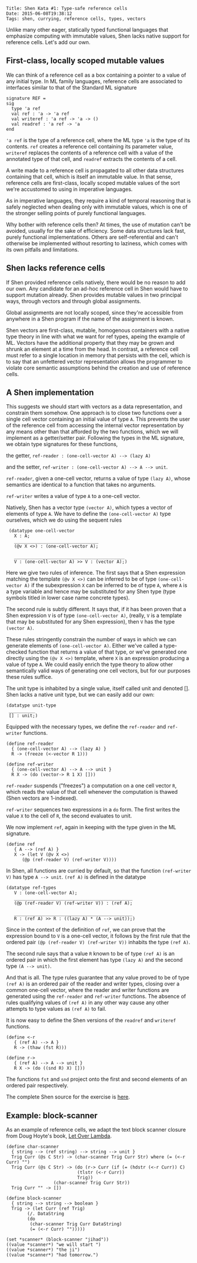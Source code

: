     Title: Shen Kata #1: Type-safe reference cells
    Date: 2015-06-08T19:38:12
    Tags: shen, currying, reference cells, types, vectors

Unlike many other eager, statically typed functional languages that
emphasize computing with immutable values, Shen lacks native support
for reference cells. Let's add our own.

<!-- more -->

## First-class, locally scoped mutable values

We can think of a reference cell as a box containing a
pointer to a value of any initial type. In ML family languages,
reference cells are associated to interfaces similar to that of the
Standard ML signature

```standard-ml
signature REF =
sig 
  type 'a ref
  val ref : 'a -> 'a ref
  val writeref : 'a ref -> 'a -> ()
  val readref : 'a ref -> 'a
end
```

`'a ref` is the type of a reference cell, where the ML type `'a` is
the type of its contents. `ref` creates a reference cell containing
its parameter value, `writeref` replaces the contents of a reference
cell with a value of the annotated type of that cell, and `readref`
extracts the contents of a cell.

A write made to a reference cell is propagated to all other data
structures containing that cell, which is itself an immutable value.
In that sense, reference cells are first-class, locally scoped mutable
values of the sort we're accustomed to using in imperative languages.

As in imperative languages, they require a kind of temporal reasoning
that is safely neglected when dealing only with immutable values,
which is one of the stronger selling points of purely functional
languages.

Why bother with reference cells then? At times, the use of mutation
can't be avoided, usually for the sake of efficiency. Some data
structures lack fast, purely functional implementations. Others are
self-referential and can't otherwise be implemented without resorting
to laziness, which comes with its own pitfalls and limitations.

## Shen lacks reference cells

If Shen provided reference cells natively, there would be no reason to
add our own. Any candidate for an ad-hoc reference cell in
Shen would have to support mutation already. Shen provides mutable
values in two principal ways, through vectors and through global
assignments.

Global assignments are not locally scoped, since they're accessible
from anywhere in a Shen program if the name of the assignment is
known.

Shen vectors are first-class, mutable, homogenous containers with a
native type theory in line with what we want for ref types, apeing the
example of ML. Vectors have the additional property that they may be
grown and shrunk an element at a time from the head. In contrast, a
reference cell must refer to a single location in memory that persists
with the cell, which is to say that an unfettered vector
representation allows the programmer to violate core
semantic assumptions behind the creation and use of reference cells.

## A Shen implementation

This suggests we should start with vectors as a data representation,
and constrain them somehow. One approach is to close two functions
over a single cell vector containing an initial value of type
`A`. This prevents the user of the reference cell from accessing the
internal vector representation by any means other than that afforded
by the two functions, which we will implement as a getter/setter
pair. Following the types in the ML signature, we obtain type
signatures for these functions,

the getter, `ref-reader : (one-cell-vector A) --> (lazy A)`

and the setter, `ref-writer : (one-cell-vector A) --> A --> unit`.

`ref-reader`, given a one-cell vector, returns a value of type `(lazy
A)`, whose semantics are identical to a function that takes no
arguments.

`ref-writer` writes a value of type `A` to a one-cell vector.

Natively, Shen has a vector type `(vector A)`, which types a vector
of elements of type `A`. We have to define the `(one-cell-vector A)`
type ourselves, which we do using the sequent rules

```
 (datatype one-cell-vector
   X : A;
   ________________________________
   (@v X <>) : (one-cell-vector A);

   __________________________________________
   V : (one-cell-vector A) >> V : (vector A);)
```
   
Here we give two rules of inference.  The first says that a Shen
expression matching the template `(@v X <>)` can be inferred to be of
type `(one-cell-vector A)` if the subexpression `X` can be inferred to
be of type `A`, where `A` is a type variable and hence may be
substituted for any Shen type (type symbols titled in lower case name
concrete types).

The second rule is subtly different. It says that, if it has been
proven that a Shen expression `V` is of type `(one-cell-vector A)`,
(really, `V` is a template that may be substituted for any Shen
expression), then `V` has the type `(vector A)`.

These rules stringently constrain the number of ways in which we can
generate elements of `(one-cell-vector A)`. Either we've called a
type-checked function that returns a value of that type, or we've
generated one directly using the `(@v X <>)` template, where `X` is an
expression producing a value of type `A`. We could easily enrich
the type theory to allow other semantically valid ways of generating
one cell vectors, but for our purposes these rules suffice.

The unit type is inhabited by a single value, itself called unit and
denoted []. Shen lacks a native unit type, but we can easily add our
own:

```
(datatype unit-type
 __________
 [] : unit;)
```

Equipped with the necessary types, we define the `ref-reader` and
`ref-writer` functions.

```
(define ref-reader
  { (one-cell-vector A) --> (lazy A) } 
  R -> (freeze (<-vector R 1)))

(define ref-writer
  { (one-cell-vector A) --> A --> unit }
  R X -> (do (vector-> R 1 X) []))
```

`ref-reader` suspends ("freezes") a computation on a one cell vector
`R`, which reads the value of that cell whenever the computation is
thawed (Shen vectors are 1-indexed).

`ref-writer` sequences two expressions in a `do` form. The first
writes the value `X` to the cell of `R`, the second evaluates to unit.

We now implement `ref`, again in keeping with the type given in the ML
signature.

```
(define ref
   { A --> (ref A) }
   X -> (let V (@v X <>)
	  (@p (ref-reader V) (ref-writer V))))
```

In Shen, all functions are curried by default, so that the function
`(ref-writer V)` has type `A --> unit`. `(ref A)` is defined in the
datatype

```
(datatype ref-types
   V : (one-cell-vector A);
   _____________________________________________
   (@p (ref-reader V) (ref-writer V)) : (ref A);

   _____________________________________________
   R : (ref A) >> R : ((lazy A) * (A --> unit));)
```

Since in the context of the definition of `ref`, we can prove that the
expression bound to `V` is a one-cell vector, it follows by the first
rule that the ordered pair `(@p (ref-reader V) (ref-writer V))`
inhabits the type `(ref A)`.

The second rule says that a value `R` known to be of type `(ref A)` is
an ordered pair in which the first element has type `(lazy A)` and the
second type `(A --> unit)`.

And that is all. The type rules guarantee that any value proved to be
of type `(ref A)` is an ordered pair of the reader and writer types,
closing over a common one-cell vector, where the reader and writer
functions are generated using the `ref-reader` and `ref-writer`
functions. The absence of rules qualifying values of `(ref A)` in any
other way cause any other attempts to type values as `(ref A)` to fail.

It is now easy to define the Shen versions of the `readref` and
`writeref` functions.

```
(define <-r
   { (ref A) --> A }
   R -> (thaw (fst R)))

(define r->
   { (ref A) --> A --> unit }
   R X -> (do ((snd R) X) []))
```
   
The functions `fst` and `snd` project onto the first and second
elements of an ordered pair respectively.

The complete Shen source for the exercise is
[here](https://github.com/mthom/shen-reference-cells/blob/master/ref-cells.shen).

## Example: block-scanner

As an example of reference cells, we adapt the text block scanner
closure from Doug Hoyte's book,
[Let Over Lambda](http://letoverlambda.com/index.cl/guest/chap2.html#sec_6).

```
(define char-scanner
  { string --> (ref string) --> string --> unit }
  Trig Curr (@s C Str) -> (char-scanner Trig Curr Str) where (= (<-r Curr) "")
  Trig Curr (@s C Str) -> (do (r-> Curr (if (= (hdstr (<-r Curr)) C)
					       (tlstr (<-r Curr))
					       Trig))
			      (char-scanner Trig Curr Str))
  Trig Curr "" -> [])

(define block-scanner
  { string --> string --> boolean }
  Trig -> (let Curr (ref Trig)
	    (/. DataString
		(do
		 (char-scanner Trig Curr DataString)
		 (= (<-r Curr) "")))))

(set *scanner* (block-scanner "jihad"))
((value *scanner*) "we will start ")
((value *scanner*) "the ji")
((value *scanner*) "had tomorrow.")
```
